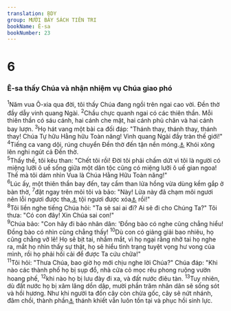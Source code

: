 ```yaml
---
translation: BDY
group: MƯỜI BẢY SÁCH TIÊN TRI
bookName: Ê-sa 
bookNumber: 23
---
```


<div class="title"><h1>6</h1><h3>Ê-sa thấy Chúa và nhận nhiệm vụ Chúa giao phó</h3></div>
<span class="verse es_6_1"><sup>1</sup>Năm vua Ô-xia qua đời, tôi thấy Chúa đang ngồi trên ngai cao vời. Đền thờ đầy dẫy vinh quang Ngài. </span>
<span class="verse es_6_2"><sup>2</sup>Chầu chực quanh ngai có các thiên thần. Mỗi thiên thần có sáu cánh, hai cánh che mặt, hai cánh phủ chân và hai cánh bay lượn. </span>
<span class="verse es_6_3"><sup>3</sup>Họ hát vang một bài ca đối đáp: &#34;Thánh thay, thánh thay, thánh thay! Chúa Tự hữu Hằng hữu Toàn năng! Vinh quang Ngài đầy tràn thế giới!&#34; </span>
<span class="verse es_6_4"><sup>4</sup>Tiếng ca vang dội, rúng chuyển Đền thờ đến tận nền móng.<a href="#" data-toggle="tooltip" data-placement="bottom" title="Nt Ctd ngạch cửa">⚓</a> Khói xông lên nghi ngút cả Đền thờ.<br/></span>
<span class="verse es_6_5"><sup>5</sup>Thấy thế, tôi kêu than: &#34;Chết tôi rồi! Đời tôi phải chấm dứt vì tôi là người có miệng lưỡi ô uế sống giữa một dân tộc cũng có miệng lưỡi ô uế gian ngoa! Thế mà tôi dám nhìn Vua là Chúa Hằng Hữu Toàn năng!&#34;<br/></span>
<span class="verse es_6_6"><sup>6</sup>Lúc ấy, một thiên thần bay đến, tay cầm than lửa hồng vừa dùng kềm gắp ở bàn thờ, </span>
<span class="verse es_6_7"><sup>7</sup>đặt ngay trên môi tôi và bảo: &#34;Này! Lửa này đã chạm môi ngươi nên lỗi ngươi được tha,<a href="#" data-toggle="tooltip" data-placement="bottom" title="Nt cất bỏ">⚓</a> tội ngươi được xóa<a href="#" data-toggle="tooltip" data-placement="bottom" title="Nt che phủ">⚓</a> rồi!&#34;<br/></span>
<span class="verse es_6_8"><sup>8</sup>Tôi liền nghe tiếng Chúa hỏi: &#34;Ta sẽ sai ai đi? Ai sẽ đi cho Chúng Ta?&#34; Tôi thưa: &#34;Có con đây! Xin Chúa sai con!&#34;<br/></span>
<span class="verse es_6_9"><sup>9</sup>Chúa bảo: &#34;Con hãy đi bảo nhân dân: &#39;Đồng bào có nghe cũng chẳng hiểu! Đồng bào có nhìn cũng chẳng thấy! </span>
<span class="verse es_6_10"><sup>10</sup>Dù con có giảng giải bao nhiêu, họ cũng chẳng vỡ lẽ! Họ sẽ bịt tai, nhắm mắt, vì họ ngại rằng nhỡ tai họ nghe ra, mắt họ nhìn thấy sự thật, họ sẽ hiểu tình trạng tuyệt vọng hư vong của mình, rồi họ phải hối cải để được Ta cứu chữa!&#34;<br/></span>
<span class="verse es_6_11"><sup>11</sup>Tôi hỏi: &#34;Thưa Chúa, bao giờ họ mới chịu nghe lời Chúa?&#34; Chúa đáp: &#34;Khi nào các thành phố họ bị sụp đổ, nhà cửa cỏ mọc rêu phong ruộng vườn hoang phế, </span>
<span class="verse es_6_12"><sup>12</sup>khi nào họ bị lưu đày đi xa, và đất nước điêu tàn. </span>
<span class="verse es_6_13"><sup>13</sup>Tuy nhiên, dù đất nước họ bị xâm lăng dồn dập, mười phần trăm nhân dân sẽ sống sót và hồi hương. Như khi người ta đốn cây còn chừa gốc, cây sẽ nứt nhánh, đâm chồi, thành phần<a href="#" data-toggle="tooltip" data-placement="bottom" title="Nt hạt giống">⚓</a> thánh khiết vẫn luôn tồn tại và phục hồi sinh lực.</span>
